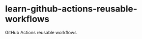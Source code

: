 # learn-github-actions-reusable-workflows
GitHub Actions reusable workflows 

<!-- actdocs start -->
<!-- actdocs end -->
